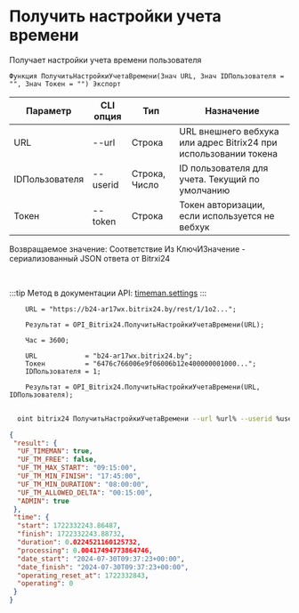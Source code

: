 ﻿---
sidebar_position: 10
---

# Получить настройки учета времени
 Получает настройки учета времени пользователя



`Функция ПолучитьНастройкиУчетаВремени(Знач URL, Знач IDПользователя = "", Знач Токен = "") Экспорт`

  | Параметр | CLI опция | Тип | Назначение |
  |-|-|-|-|
  | URL | --url | Строка | URL внешнего вебхука или адрес Bitrix24 при использовании токена |
  | IDПользователя | --userid | Строка, Число | ID пользователя для учета. Текущий по умолчанию |
  | Токен | --token | Строка | Токен авторизации, если используется не вебхук |

  
  Возвращаемое значение:   Соответствие Из КлючИЗначение - сериализованный JSON ответа от Bitrxi24

<br/>

:::tip
Метод в документации API: [timeman.settings](https://dev.1c-bitrix.ru/rest_help/timeman/base/timeman_settings.php)
:::
<br/>


```bsl title="Пример кода"
    URL = "https://b24-ar17wx.bitrix24.by/rest/1/1o2...";

    Результат = OPI_Bitrix24.ПолучитьНастройкиУчетаВремени(URL);

    Час = 3600;

    URL            = "b24-ar17wx.bitrix24.by";
    Токен          = "6476c766006e9f06006b12e400000001000...";
    IDПользователя = 1;

    Результат = OPI_Bitrix24.ПолучитьНастройкиУчетаВремени(URL, IDПользователя);
```



```sh title="Пример команды CLI"
    
  oint bitrix24 ПолучитьНастройкиУчетаВремени --url %url% --userid %userid% --token %token%

```

```json title="Результат"
{
 "result": {
  "UF_TIMEMAN": true,
  "UF_TM_FREE": false,
  "UF_TM_MAX_START": "09:15:00",
  "UF_TM_MIN_FINISH": "17:45:00",
  "UF_TM_MIN_DURATION": "08:00:00",
  "UF_TM_ALLOWED_DELTA": "00:15:00",
  "ADMIN": true
 },
 "time": {
  "start": 1722332243.86487,
  "finish": 1722332243.88732,
  "duration": 0.0224521160125732,
  "processing": 0.00417494773864746,
  "date_start": "2024-07-30T09:37:23+00:00",
  "date_finish": "2024-07-30T09:37:23+00:00",
  "operating_reset_at": 1722332843,
  "operating": 0
 }
}
```
